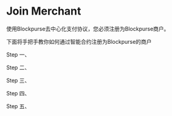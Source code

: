 # Join Merchant

使用Blockpurse去中心化支付协议，您必须注册为Blockpurse商户。

下面将手把手教你如何通过智能合约注册为Blockpurse的商户

Step 一、

Step 二、

Step 三、

Step 四、

Step 五、
